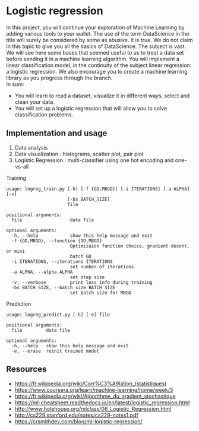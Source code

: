 # Logistic regression

In this project, you will continue your exploration of Machine Learning by adding various tools to your wallet.
The use of the term DataScience in the title will surely be considered by some as abusive. It is true. We do not claim in this topic to give you all the basics of DataScience. The subject is vast. We will see here some bases that seemed useful to us to treat a data set before sending it in a machine learning algorithm.
You will implement a linear classification model, in the continuity of the subject linear regression: a logistic regression. We also encourage you to create a machine learning library as you progress through the branch.  
In sum:
* You will learn to read a dataset, visualize it in different ways, select and clean your data.
* You will set up a logistic regression that will allow you to solve classification problems.

## Implementation and usage
1. Data analysis
2. Data visualization : histograms, scatter plot, pair plot
3. Logistic Regression : multi-classifier using one hot encoding and one-vs-all<br/>
  
Training
```
usage: logreg_train.py [-h] [-f {GD,MBGD}] [-i ITERATIONS] [-a ALPHA] [-v]
                       [-bs BATCH_SIZE]
                       file

positional arguments:
  file                  data file

optional arguments:
  -h, --help            show this help message and exit
  -f {GD,MBGD}, --function {GD,MBGD}
                        Optimizaion function choice, gradient decent, or mini
                        batch GD
  -i ITERATIONS, --iterations ITERATIONS
                        set number of iterations
  -a ALPHA, --alpha ALPHA
                        set step size
  -v, --verbose         print loss info during training
  -bs BATCH_SIZE, --batch_size BATCH_SIZE
                        set batch size for MBGD
```
Prediction
```
usage: logreg_predict.py [-h] [-e] file

positional arguments:
  file         data file

optional arguments:
  -h, --help   show this help message and exit
  -e, --erase  reinit trained model
```



## Resources
* https://fr.wikipedia.org/wiki/Corr%C3%A9lation_(statistiques)
* https://www.coursera.org/learn/machine-learning/home/week/3
* https://fr.wikipedia.org/wiki/Algorithme_du_gradient_stochastique
* https://ml-cheatsheet.readthedocs.io/en/latest/logistic_regression.html
* http://www.holehouse.org/mlclass/06_Logistic_Regression.html
* http://cs229.stanford.edu/notes/cs229-notes1.pdf
* https://crsmithdev.com/blog/ml-logistic-regression/
